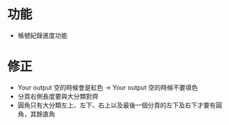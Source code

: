 # 功能

- 帳號紀錄進度功能

# 修正

- Your output 空的時候會是紅色 -> Your output 空的時候不要填色
- 分頁右側長度要與大分類對齊
- 圓角只有大分類左上、左下、右上以及最後一個分頁的左下及右下才要有圓角，其餘直角
